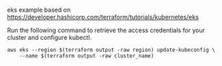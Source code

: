 eks example based on https://developer.hashicorp.com/terraform/tutorials/kubernetes/eks

Run the following command to retrieve the access credentials for your cluster and configure kubectl.
```
aws eks --region $(terraform output -raw region) update-kubeconfig \
    --name $(terraform output -raw cluster_name)
```
